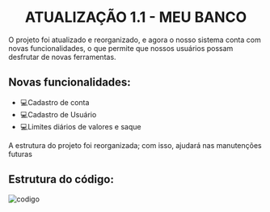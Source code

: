 <h1 style="text-align: center">ATUALIZAÇÃO 1.1 - <b>MEU BANCO</b></h1>
<P>O projeto foi atualizado e reorganizado, e agora o nosso sistema conta com novas funcionalidades, o que permite que nossos usuários possam desfrutar de novas ferramentas.</P>
 <h2><b>Novas funcionalidades:</b></h2>
    <ul>
        <li>💻Cadastro de conta</li>
        <li>💻Cadastro de Usuário</li>
        <li>💻Limites diários de valores e saque</li>
    </ul>
    
<p>A estrutura do projeto foi reorganizada; com isso, ajudará nas manutenções futuras</p>

<h2>Estrutura do código: </h2>

![codigo](https://github.com/newton-araujo/atualizacao_meu_banco/assets/127565702/e4292140-d07a-458a-bb94-90d5c65b2655)
